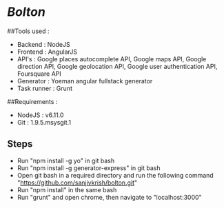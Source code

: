 # _Bolton_

##Tools used :
-	Backend     : NodeJS
-	Frontend    : AngularJS
-	API's       : Google places autocomplete API, Google maps API, Google direction API,
	              Google geolocation API, Google user authentication API, Foursquare API
-	Generator   : Yoeman angular fullstack generator
-	Task runner : Grunt

##Requirements :
- NodeJS      : v6.11.0
- Git         : 1.9.5.msysgit.1

## Steps
- Run "npm install -g yo" in git bash
- Run "npm install -g generator-express" in git bash
- Open git bash in a required directory and run the following command
  "https://github.com/sanjivkrish/bolton.git"
- Run "npm install" in the same bash
- Run "grunt" and open chrome, then navigate to "localhost:3000"
